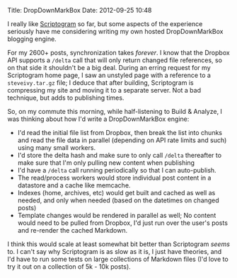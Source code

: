 Title: DropDownMarkBox
Date: 2012-09-25 10:48

I really like [Scriptogram](http://scriptogr.am) so far, but some aspects of the experience seriously have me considering writing my own hosted <span title="Dropbox + Markdown">DropDownMarkBox</span> blogging engine.

For my 2600+ posts, synchronization takes *forever*. I know that the Dropbox API supports a `/delta` call that will only return changed file references, so on that side it shouldn't be a big deal. During an erring request for my Scriptogram home page, I saw an unstyled page with a reference to a `steveivy.tar.gz` file; I deduce that after building, Scriptogram is compressing my site and moving it to a separate server. Not a bad technique, but adds to publishing times.

So, on my commute this morning, while half-listening to Build & Analyze, I was thinking about how I'd write a DropDownMarkBox engine:

* I'd read the initial file list from Dropbox, then break the list into chunks and read the file data in parallel (depending on API rate limits and such) using many small workers.
* I'd store the delta hash and make sure to only call `/delta` thereafter to make sure that I'm only pulling new content when publishing
* I'd have a `/delta` call running periodically so that I can auto-publish.
* The read/process workers would store individual post content in a datastore and a cache like memcache.
* Indexes (home, archives, etc) would get built and cached as well as needed, and only when needed (based on the datetimes on changed posts)
* Template changes would be rendered in parallel as well; No content would need to be pulled from Dropbox, I'd just run over the user's posts and re-render the cached Markdown.

I think this would scale at least somewhat bit better than Scriptogram *seems* to. I can't say why Scriptogram is as slow as it is, I just have theories, and I'd have to run some tests on large collections of Markdown files (I'd love to try it out on a collection of 5k - 10k posts).